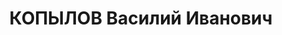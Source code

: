 ---
title: КОПЫЛОВ Василий Иванович
description: "1897 г.р., м.р.: РСФСР, Свердловская обл., г. Надеждинск, русский\n\
  \ Алапаевский леспромхоз, директор.\n прож.: г. Свердловск\n арестован 16.08.1937\n\
  \ Приговор: 14.01.1938 — ВМН\n Расстрелян 14.01.1938"
---